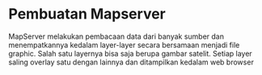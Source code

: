 # Pembuatan Mapserver
MapServer melakukan pembacaan data dari banyak sumber dan menempatkannya kedalam layer-layer secara bersamaan menjadi file graphic. Salah satu layernya bisa saja berupa gambar satelit. Setiap layer saling overlay satu dengan lainnya dan ditampilkan kedalam web browser
